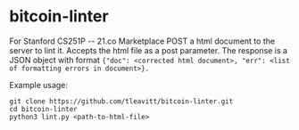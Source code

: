 # bitcoin-linter
For Stanford CS251P -- 21.co Marketplace
POST a html document to the server to lint it. Accepts the html file as a post parameter. The response is a JSON object with format `{"doc": <corrected html document>, "err": <list of formatting errors in document>}.`

Example usage:
```
git clone https://github.com/tleavitt/bitcoin-linter.git
cd bitcoin-linter 
python3 lint.py <path-to-html-file>
```
